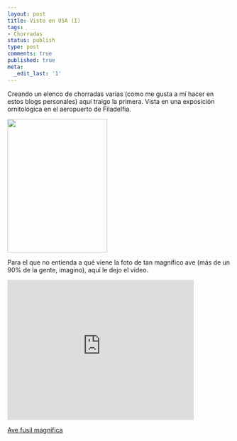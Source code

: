 ```yaml
---
layout: post
title: Visto en USA (I)
tags:
- Chorradas
status: publish
type: post
comments: true
published: true
meta:
  _edit_last: '1'
---
```

Creando un elenco de chorradas varias (como me gusta a mí hacer en estos blogs personales) aquí traigo la primera. Vista en una exposición ornitológica en el aeropuerto de Filadelfia.

<a href="http://sheniff.es/public/wp/wp-content/uploads/2012/08/IMG_01501.jpg"><img class="aligncenter size-medium wp-image-283" title="ave fusil" src="http://sheniff.es/public/wp/wp-content/uploads/2012/08/IMG_01501-225x300.jpg" alt="" width="225" height="300" /></a>
<!-- more -->

Para el que no entienda a qué viene la foto de tan magnífico ave (más de un 90% de la gente, imagino), aquí le dejo el vídeo.
<iframe src="http://www.youtube.com/embed/sa3tM2637Ko" frameborder="0" width="420" height="315"></iframe>

<a href="http://www.youtube.com/watch?v=sa3tM2637Ko">Ave fusil magnífica</a>

